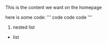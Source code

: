 This is the content we want on the homepage


here is some code:
'''
code code code
'''
1. nested list
  - list
